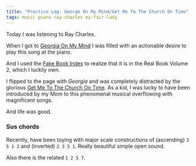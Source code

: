 ```yaml
---
title: "Practice Log: George On My Mind/Get Me To The Church On Time"
tags: music piano ray-charles my-fair-lady
---
```


Today I was listening to Ray Charles.

When I got to [Georgia On My Mind](https://www.youtube.com/watch?v=5YZzZIt6Tmg&t=990s) I was filled with an actionable desire to play this song at the piano.

And I used the [Fake Book Index](https://www.seventhstring.com/fbindex.html) to realize that it is in the Real Book Volume 2, which I luckily own.

I flipped to the page with _Georgia_ and was completely distracted by the glorious [Get Me To The Church On Time](https://www.youtube.com/watch?v=FvyIeXGafaw). As a kid, I was lucky to have been introduced by my Mom to this phenomenal musical overflowing with magnificent songs.

And life was good.

### Sus chords

Recently, have been toying with major scale constructions of (ascending) `3 5 1 2` and (inverted) `2 3 5 1`. Really beautiful simple open sound.

Also there is the related `1 2 5 7`.

